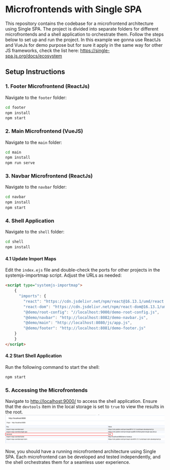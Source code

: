 # Microfrontends with Single SPA

This repository contains the codebase for a microfrontend architecture using Single SPA. The project is divided into separate folders for different microfrontends and a shell application to orchestrate them. Follow the steps below to set up and run the project. In this example we gonna use ReactJs and VueJs for demo purpose but for sure it apply in the same way for other JS frameworks, check the list here: https://single-spa.js.org/docs/ecosystem

## Setup Instructions

### 1. Footer Microfrontend (ReactJs)

Navigate to the `footer` folder:

```bash
cd footer
npm install
npm start
```

### 2. Main Microfrontend (VueJS)

Navigate to the `main` folder:

```bash
cd main
npm install
npm run serve
```

### 3. Navbar Microfrontend (ReactJs)

Navigate to the `navbar` folder:

```bash
cd navbar
npm install
npm start
```

### 4. Shell Application

Navigate to the `shell` folder:

```bash
cd shell
npm install
```

#### 4.1 Update Import Maps

Edit the `index.ejs` file and double-check the ports for other projects in the systemjs-importmap script. Adjust the URLs as needed:

```html
<script type="systemjs-importmap">
    {
      "imports": {
        "react": "https://cdn.jsdelivr.net/npm/react@16.13.1/umd/react.production.min.js",
        "react-dom": "https://cdn.jsdelivr.net/npm/react-dom@16.13.1/umd/react-dom.production.min.js",
        "@demo/root-config": "//localhost:9000/demo-root-config.js",
        "@demo/navbar": "http://localhost:8082/demo-navbar.js",
        "@demo/main": "http://localhost:8080/js/app.js",
        "@demo/footer": "http://localhost:8081/demo-footer.js"
    }
    }
</script>
```

#### 4.2 Start Shell Application

Run the following command to start the shell:

```bash
npm start
```

### 5. Accessing the Microfrontends

Navigate to [http://localhost:9000/](http://localhost:9000/) to access the shell application. Ensure that the `devtools` item in the local storage is set to `true` to view the results in the root.
![Devtools](devtools.png)

Now, you should have a running microfrontend architecture using Single SPA. Each microfrontend can be developed and tested independently, and the shell orchestrates them for a seamless user experience.
